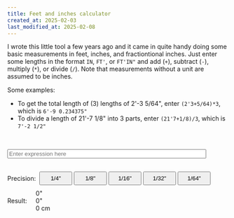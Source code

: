 ```yaml
---
title: Feet and inches calculator
created_at: 2025-02-03
last_modified_at: 2025-02-08
---
```


I wrote this little tool a few years ago and it came in quite handy doing some basic measurements in feet, inches, and fractiontional inches. Just enter some lengths in the format `IN`, `FT'`, or `FT'IN"` and add (`+`), subtract (`-`), multiply (`*`), or divide (`/`). Note that measurements without a unit are assumed to be inches.

Some examples:

* To get the total length of (3) lengths of 2'-3 5/64", enter `(2'3+5/64)*3`, which is `6'-9 0.234375"`
* To divide a length of 21'-7 1/8" into 3 parts, enter `(21'7+1/8)/3`, which is `7'-2 1/2"`

&nbsp;

<script src="{{ '/assets/js/feet-and-inches-parser.js' | relative_url }}"></script>
<script src="https://cdnjs.cloudflare.com/ajax/libs/mathjs/11.5.1/math.min.js"></script>
<link rel="stylesheet" href="https://cdnjs.cloudflare.com/ajax/libs/font-awesome/6.5.1/css/all.min.css">

<body>
    <input type="text" id="inputField" placeholder="Enter expression here" style="width: 90%; margin-bottom: 20px;">
    <div class="precision-controls" style="display: flex; align-items: center; gap: 8px; margin: 10px 0; width: 100%; min-width: 0;">
        <label>Precision:</label>
        <style>
            .button-group button {
                flex: 1 1 0%;
                min-width: 0;
                padding: 6px;
                max-width: 75px;
                white-space: nowrap;
                overflow: hidden;
                text-overflow: ellipsis;
            }
        </style>
        <div class="button-group" style="display: flex; flex-wrap: nowrap; gap: 4px; flex: 1; min-width: 0;">
            <button data-precision="0.25" class="active">1/4"</button>
            <button data-precision="0.125">1/8"</button>
            <button data-precision="0.0625">1/16"</button>
            <button data-precision="0.03125">1/32"</button>
            <button data-precision="0.015625">1/64"</button>
        </div>
    </div>
    <div class="result-container" style="display: flex; align-items: center; gap: 20px;">
        <span class="result-label">Result:</span>
        <div class="result-values">
            <div class="copyable-text">
                <span id="ResultInchesDecimal">0"</span>
                <i class="fas fa-copy copy-icon"></i>
            </div>
            <div class="copyable-text">
                <span id="ResultInchesFraction">0"</span>
                <i class="fas fa-copy copy-icon"></i>
            </div>
                <div class="copyable-text">
                <span id="ResultCM">0 cm</span>
            <i class="fas fa-copy copy-icon"></i>
        </div>
        </div>
    </div>
</body>
